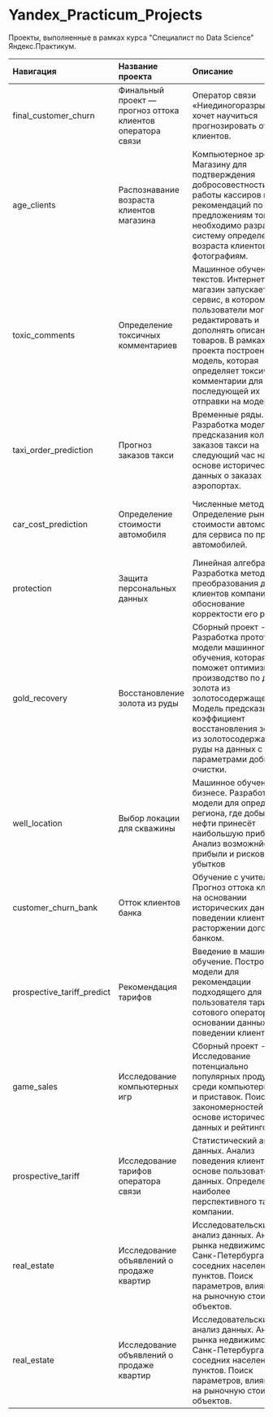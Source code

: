 # Yandex_Practicum_Projects
Проекты, выполненные в рамках курса "Специалист по Data Science" Яндекс.Практикум.

|Навигация|Название проекта|Описание|Основные инструменты|
|:---|:---------------|:-------|:----------------------|
|final_customer_churn|Финальный проект — прогноз оттока клиентов оператора связи|Оператор связи «Ниединогоразрыва.ком» хочет научиться прогнозировать отток клиентов.|pandas, numpy, scipy, sklearn, catboost, lightgbm, matplotlib, seaborn|
|age_clients|Распознавание возраста клиентов магазина|Компьютерное зрение. Магазину для подтверждения добросовестности работы кассиров и рекомендаций по предложениям товаров необходимо разработать систему определения возраста клиентов по фотографиям. |keras, sklearn, pillow, pandas, numpy, matplotlib, seaborn|
|toxic_comments|Определение токсичных комментариев|Машинное обучение для текстов. Интернет-магазин запускает новый сервис, в котором пользователи могут редактировать и дополнять описания товаров. В рамках проекта построена модель, которая определяет токсичные комментарии для последующей их отправки на модерацию. |nltk, spacy, sklearn, wordcloud, lightgbm, matplotlib, seaborn|
|taxi_order_prediction|Прогноз заказов такси|Временные ряды. Разработка модели для предсказания количества заказов такси на следующий час на основе исторических данных о заказах в аэропортах.|statsmodels, sklearn, lightgbm, matplotlib, seaborn, pandas, numpy|
|car_cost_prediction|Определение стоимости автомобиля|Численные методы. Определение рыночной стоимости автомобиля для сервиса по продаже автомобилей.|sklearn, lightgbm, catboost, matplotlib, seaborn, pandas, numpy|
|protection|Защита персональных данных|Линейная алгебра. Разработка метода преобразования данных клиентов компании и обоснование корректости его работы.|sklearn, lightgbm, catboost, matplotlib, seaborn, pandas, numpy|
|gold_recovery|Восстановление золота из руды|Сборный проект - 2. Разработка прототипа модели машинного обучения, которая поможет оптимизировать производство по добыче золота из золотосодержащей руды. Модель предсказывает коэффициент восстановления золота из золотосодержащей руды на данных с параметрами добычи и очистки.|sklearn, scipy,matplotlib, seaborn, pandas, numpy|
|well_location|Выбор локации для скважины|Машинное обучение в бизнесе. Разработка модели для определения региона, где добыча нефти принесёт наибольшую прибыль. Анализ возможнйой прибыли и рисков убытков|sklearn, scipy,matplotlib, seaborn, pandas, numpy|
|customer_churn_bank|Отток клиентов банка|Обучение с учителем. Прогноз оттока клиентов на основании исторических данных о поведении клиентов и расторжении договоров с банком.|sklearn, matplotlib, seaborn, pandas, numpy|
|prospective_tariff_predict|Рекомендация тарифов|Введение в машинное обучение. Построение модели для рекомендации подходящего для пользователя тарифа сотового оператора на основании данных о поведении клиентов.|sklearn, matplotlib, seaborn, pandas, numpy|
|game_sales|Исследование компьютерных игр|Сборный проект - 1. Исследование потенциально популярных продуктов среди компьютерных игр и приставок. Поиск закономерностей на основе исторических данных и рейтингов.|pandas, numpy, matplotlib, seaborn|
|prospective_tariff|Исследование тарифов оператора связи|Статистический анализ данных. Анализ поведения клиентов на основе пользовательских данных. Определение наиболее перспективного тарифа компании. |pandas, numpy, matplotlib, seaborn|
|real_estate|Исследование объявлений о продаже квартир|Исследовательский анализ данных. Анализ рынка недвижимости Санк-Петербурга и соседних населенных пунктов. Поиск параметров, влияющих на рыночную стоимость объектов.|pandas, numpy, matplotlib, seaborn|
|real_estate|Исследование объявлений о продаже квартир|Исследовательский анализ данных. Анализ рынка недвижимости Санк-Петербурга и соседних населенных пунктов. Поиск параметров, влияющих на рыночную стоимость объектов.|pandas, numpy, matplotlib, seaborn|




